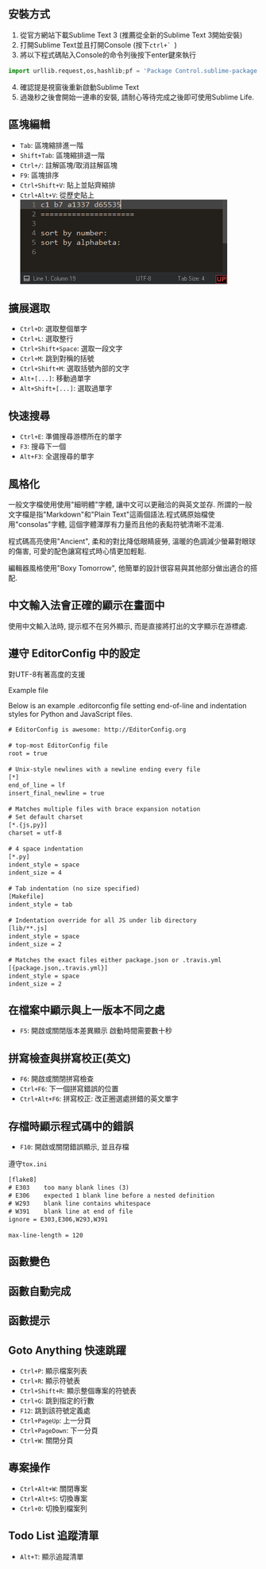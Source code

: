 
## 安裝方式
1. 從官方網站下載Sublime Text 3 (推薦從全新的Sublime Text 3開始安裝)
2. 打開Sublime Text並且打開Console (按下``ctrl+` ``)
3. 將以下程式碼貼入Console的命令列後按下enter鍵來執行
~~~python
import urllib.request,os,hashlib;pf = 'Package Control.sublime-package';ipp = sublime.installed_packages_path();urllib.request.install_opener( urllib.request.build_opener( urllib.request.ProxyHandler()) );by = urllib.request.urlopen( 'http://packagecontrol.io/' + pf.replace(' ', '%20')).read();sublime.message_dialog('Error validating download (size %d < 250k), please try manual install' % (len(by))) if len(by) > 1024 * 250 else open(os.path.join(ipp, pf), 'wb').write(by);pks = sublime.load_settings('Package Control.sublime-settings');pks.set("installed_packages", list(set(pks.get("installed_packages", []) + ['RansTool (ranlempow)'])));pks.set('repositories', ["https://raw.githubusercontent.com/ranlempow/Sublime-Life/master/repository.json"]);sublime.save_settings('Package Control.sublime-settings');sublime.set_timeout(lambda: sublime.message_dialog("Please restart Sublime Text to continuity install Sublime-Life"), 500);
~~~
4. 確認提是視窗後重新啟動Sublime Text
5. 過幾秒之後會開始一連串的安裝, 請耐心等待完成之後即可使用Sublime Life.




## 區塊編輯


- `Tab`: 區塊縮排進一階
- `Shift+Tab`: 區塊縮排退一階
- `Ctrl+/`: 註解區塊/取消註解區塊
- `F9`: 區塊排序
- `Ctrl+Shift+V`: 貼上並貼齊縮排
- `Ctrl+Alt+V`: 從歷史貼上
![Paste from history](ezgif.com-optimize.gif)


## 擴展選取

- `Ctrl+D`: 選取整個單字  
- `Ctrl+L`: 選取整行
- `Ctrl+Shift+Space`: 選取一段文字
- `Ctrl+M`: 跳到對稱的括號
- `Ctrl+Shift+M`: 選取括號內部的文字
- `Alt+[...]`: 移動過單字
- `Alt+Shift+[...]`: 選取過單字


## 快速搜尋

- `Ctrl+E`: 準備搜尋游標所在的單字
- `F3`: 搜尋下一個
- `Alt+F3`: 全選搜尋的單字 



## 風格化

一般文字檔使用使用"細明體"字體, 讓中文可以更融洽的與英文並存. 所謂的一般文字檔是指"Markdown"和"Plain Text"這兩個語法.程式碼原始檔使用"consolas"字體, 這個字體渾厚有力量而且他的表點符號清晰不混淆.

程式碼高亮使用"Ancient", 柔和的對比降低眼睛疲勞, 溫暖的色調減少螢幕對眼球的傷害, 可愛的配色讓寫程式時心情更加輕鬆.

編輯器風格使用"Boxy Tomorrow", 他簡單的設計很容易與其他部分做出適合的搭配.



## 中文輸入法會正確的顯示在畫面中

使用中文輸入法時, 提示框不在另外顯示, 而是直接將打出的文字顯示在游標處.


## 遵守 EditorConfig 中的設定

對UTF-8有著高度的支援

Example file

Below is an example .editorconfig file setting end-of-line and indentation styles for Python and JavaScript files.
~~~editconfig
# EditorConfig is awesome: http://EditorConfig.org

# top-most EditorConfig file
root = true

# Unix-style newlines with a newline ending every file
[*]
end_of_line = lf
insert_final_newline = true

# Matches multiple files with brace expansion notation
# Set default charset
[*.{js,py}]
charset = utf-8

# 4 space indentation
[*.py]
indent_style = space
indent_size = 4

# Tab indentation (no size specified)
[Makefile]
indent_style = tab

# Indentation override for all JS under lib directory
[lib/**.js]
indent_style = space
indent_size = 2

# Matches the exact files either package.json or .travis.yml
[{package.json,.travis.yml}]
indent_style = space
indent_size = 2
~~~


## 在檔案中顯示與上一版本不同之處

- `F5`: 開啟或關閉版本差異顯示
啟動時間需要數十秒


## 拼寫檢查與拼寫校正(英文)

- `F6`: 開啟或關閉拼寫檢查
- `Ctrl+F6`: 下一個拼寫錯誤的位置
- `Ctrl+Alt+F6`: 拼寫校正: 改正圈選處拼錯的英文單字


## 存檔時顯示程式碼中的錯誤

- `F10`: 開啟或關閉錯誤顯示, 並且存檔

遵守`tox.ini`
~~~
[flake8]
# E303    too many blank lines (3)
# E306    expected 1 blank line before a nested definition
# W293    blank line contains whitespace
# W391    blank line at end of file
ignore = E303,E306,W293,W391

max-line-length = 120
~~~


## 函數變色

## 函數自動完成

## 函數提示






## Goto Anything 快速跳躍

- `Ctrl+P`: 顯示檔案列表
- `Ctrl+R`: 顯示符號表
- `Ctrl+Shift+R`: 顯示整個專案的符號表
- `Ctrl+G`: 跳到指定的行數
- `F12`: 跳到該符號定義處
- `Ctrl+PageUp`: 上一分頁
- `Ctrl+PageDown`: 下一分頁
- `Ctrl+W`: 關閉分頁

## 專案操作

- `Ctrl+Alt+W`: 關閉專案
- `Ctrl+Alt+S`: 切換專案
- `Ctrl+0`: 切換到檔案列


## Todo List 追蹤清單

- `Alt+T`: 顯示追蹤清單

